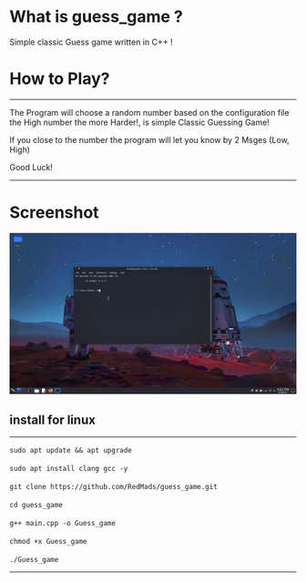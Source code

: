 # What is guess_game ?
Simple classic Guess game written in C++ !





# How to Play?
***
The Program will choose a random number based on the configuration file
the High number the more Harder!, is simple Classic Guessing Game!

If you close to the number the program will let you know by 2 Msges (Low, High)

Good Luck!
***



# Screenshot
![guess_game](https://github.com/RedMads/guess_game/blob/main/screenshots/screenchot.png)

## install for  linux
***
```
sudo apt update && apt upgrade

sudo apt install clang gcc -y

git clone https://github.com/RedMads/guess_game.git

cd guess_game

g++ main.cpp -o Guess_game

chmod +x Guess_game

./Guess_game
```
***
